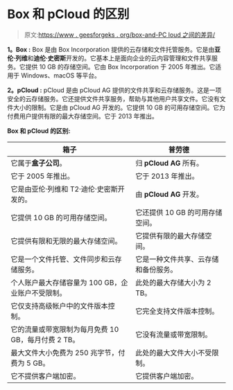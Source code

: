 # Box 和 pCloud 的区别

> 原文:[https://www . geesforgeks . org/box-and-PC loud 之间的差异/](https://www.geeksforgeeks.org/difference-between-box-and-pcloud/)

**1。Box :**
Box 是由 Box Incorporation 提供的云存储和文件托管服务。它是由**亚伦·列维**和**迪伦·史密斯**开发的。它基本上是面向企业的云内容管理和文件共享服务。它提供 10 GB 的存储空间。它由 Box Incorporation 于 2005 年推出。它适用于 Windows、macOS 等平台。

**2。pCloud :**
pCloud 是由 pCloud AG 提供的文件共享和云存储服务。这是一项安全的云存储服务。它还提供文件共享服务，帮助与其他用户共享文件。它没有文件大小的限制。它是由 pCloud AG 开发的。它提供 10 GB 的可用存储空间。它为付费用户提供有限的最大存储空间。它于 2013 年推出。

**Box 和 pCloud 的区别:**

<center>

| 箱子 | 普劳德 |
| --- | --- |
| 它属于**盒子公司**。 | 归 **pCloud AG** 所有。 |
| 它于 2005 年推出。 | 它于 2013 年推出。 |
| 它是由亚伦·列维和 T2·迪伦·史密斯开发的。 | 由 **pCloud AG** 开发。 |
| 它提供 10 GB 的可用存储空间。 | 它还提供 10 GB 的可用存储空间。 |
| 它提供有限和无限的最大存储空间。 | 它提供有限的最大存储空间。 |
| 它是一个文件托管、文件同步和云存储服务。 | 它是一种文件共享、云存储和备份服务。 |
| 个人账户最大存储容量为 100 GB，企业账户不受限制。 | 此处的最大存储大小为 2 TB。 |
| 它仅支持高级帐户中的文件版本控制。 | 它完全支持文件版本控制。 |
| 它的流量或带宽限制为每月免费 10 GB，每月付费 2 TB。 | 它没有流量或带宽限制。 |
| 最大文件大小免费为 250 兆字节，付费为 5 GB。 | 此处的最大文件大小不受限制。 |
| 它不提供客户端加密。 | 它提供客户端加密。 |

</center>